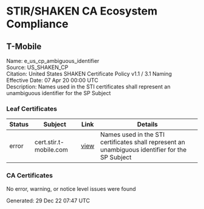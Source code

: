 # STIR/SHAKEN CA Ecosystem Compliance

## T-Mobile

Name: e_us_cp_ambiguous_identifier\
Source: US_SHAKEN_CP\
Citation: United States SHAKEN Certificate Policy v1.1 / 3.1 Naming\
Effective Date: 07 Apr 20 00:00 UTC\
Description: Names used in the STI certificates shall represent an unambiguous identifier for the SP Subject

### Leaf Certificates

| Status | Subject | Link | Details |
|--------|---------|------|---------|
| error | cert.stir.t-mobile.com | [view](../../CERTS/7f653e15453416082531011acd1d7dad4f664ddf5124f73e27d841138f4a89f8/README.md) | Names used in the STI certificates shall represent an unambiguous identifier for the SP Subject |

### CA Certificates

No error, warning, or notice level issues were found


Generated: 29 Dec 22 07:47 UTC
